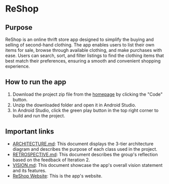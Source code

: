 # ReShop

## Purpose

ReShop is an online thrift store app designed to simplify the buying and selling of second-hand clothing. The app enables users to list their own items for sale, browse through available clothing, and make purchases with ease. Users can search, sort, and filter listings to find the clothing items that best match their preferences, ensuring a smooth and convenient shopping experience.

## How to run the app

1. Download the project zip file from the [homepage](https://code.cs.umanitoba.ca/comp3350s24/a01-g04-reshop) by clicking the "Code" button.
2. Unzip the downloaded folder and open it in Android Studio.
3. In Android Studio, click the green play button in the top right corner to build and run the project.

## Important links
- [ARCHITECTURE.md](https://github.com/arasantos/ReShop/blob/main/Documentation/ARCHITECTURE.md): This document displays the 3-tier architecture diagram and describes the purpose of each class used in the project.
- [RETROSPECTIVE.md](https://github.com/arasantos/ReShop/blob/main/Documentation/RETROSPECTIVE.md): This document describes the group's reflection based on the feedback of Iteration 2.
- [VISION.md](https://github.com/arasantos/ReShop/blob/main/Documentation/VISION.md): This document showcase the app's overall vision statement and its features.
- [ReShop Website](https://github.com/arasantos/ReShop/tree/main/website): This is the app's website.
